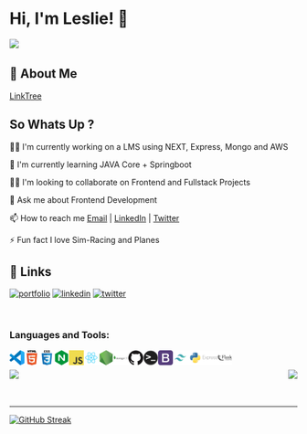 
# Hi, I'm Leslie! 👋

![](https://komarev.com/ghpvc/?username=layan2k&color=blue)


## 🚀 About Me
[LinkTree](https://linktr.ee/leslieshumba)


## So Whats Up ?
👩‍💻 I'm currently working on a LMS using NEXT, Express, Mongo and AWS

🧠 I'm currently learning JAVA Core + Springboot

👯‍♀️ I'm looking to collaborate on Frontend and Fullstack Projects 

💬 Ask me about Frontend Development 

📫 How to reach me [Email](lesliedeeshumba@gmail.com) | [LinkedIn](https://www.linkedin.com/in/leslieshumba/) | [Twitter](https://twitter.com/layan_2k)

⚡️ Fun fact I love Sim-Racing and Planes


## 🔗 Links
[![portfolio](https://img.shields.io/badge/my_portfolio-000?style=for-the-badge&logo=ko-fi&logoColor=white)](https://lesliedev.netlify.app/)
[![linkedin](https://img.shields.io/badge/linkedin-0A66C2?style=for-the-badge&logo=linkedin&logoColor=white)](https://www.linkedin.com/in/leslieshumba/https://www.linkedin.com/)
[![twitter](https://img.shields.io/badge/twitter-1DA1F2?style=for-the-badge&logo=twitter&logoColor=white)](https://twitter.com/layan_2k)



<br />

### Languages and Tools:

<img align="left" alt="Visual Studio Code" width="26px" src="https://raw.githubusercontent.com/github/explore/80688e429a7d4ef2fca1e82350fe8e3517d3494d/topics/visual-studio-code/visual-studio-code.png" />
<img align="left" alt="HTML5" width="26px" src="https://raw.githubusercontent.com/github/explore/80688e429a7d4ef2fca1e82350fe8e3517d3494d/topics/html/html.png" />
<img align="left" alt="CSS3" width="26px" src="https://raw.githubusercontent.com/github/explore/80688e429a7d4ef2fca1e82350fe8e3517d3494d/topics/css/css.png" />
<img align="left" alt="N" width="26px" src="https://raw.githubusercontent.com/github/explore/80688e429a7d4ef2fca1e82350fe8e3517d3494d/topics/nginx/nginx.png" />
<img align="left" alt="JavaScript" width="26px" src="https://raw.githubusercontent.com/github/explore/80688e429a7d4ef2fca1e82350fe8e3517d3494d/topics/javascript/javascript.png" />
<img align="left" alt="React" width="26px" src="https://raw.githubusercontent.com/github/explore/80688e429a7d4ef2fca1e82350fe8e3517d3494d/topics/react/react.png" />
<img align="left" alt="Node.js" width="26px" src="https://raw.githubusercontent.com/github/explore/80688e429a7d4ef2fca1e82350fe8e3517d3494d/topics/nodejs/nodejs.png" />
<img align="left" alt="MongoDB" width="26px" src="https://raw.githubusercontent.com/github/explore/80688e429a7d4ef2fca1e82350fe8e3517d3494d/topics/mongodb/mongodb.png" />
<img align="left" alt="GitHub" width="26px" src="https://raw.githubusercontent.com/github/explore/78df643247d429f6cc873026c0622819ad797942/topics/github/github.png" />
<img align="left" alt="Terminal" width="26px" src="https://raw.githubusercontent.com/github/explore/80688e429a7d4ef2fca1e82350fe8e3517d3494d/topics/terminal/terminal.png" />
<img align="left" alt="Bootstrap" width="26px" src="https://raw.githubusercontent.com/github/explore/80688e429a7d4ef2fca1e82350fe8e3517d3494d/topics/bootstrap/bootstrap.png" />
<img align="left" alt="Tailwind" width="26px" src="https://raw.githubusercontent.com/github/explore/80688e429a7d4ef2fca1e82350fe8e3517d3494d/topics/tailwind/tailwind.png" />
<img align="left" alt="Python" width="26px" src="https://raw.githubusercontent.com/github/explore/80688e429a7d4ef2fca1e82350fe8e3517d3494d/topics/python/python.png" />
<img align="left" alt="Express" width="26px" src="https://raw.githubusercontent.com/github/explore/80688e429a7d4ef2fca1e82350fe8e3517d3494d/topics/express/express.png" />
<img align="left" alt="Express" width="26px" src="https://raw.githubusercontent.com/github/explore/80688e429a7d4ef2fca1e82350fe8e3517d3494d/topics/flask/flask.png" />


<br />
<br />
<div style="display:flex; flex-direction: row;"> 
<a style="width: 100%; height:50px;" href="https://github.com/layan2k">
  <img src="https://github-readme-stats.vercel.app/api?username=layan2k&theme=dark&show_icons=true&hide_border=true" />
</a>


<a tyle="width: 100%; height:50px;" href="https://github.com/layan2k">
  <img src="https://github-readme-stats.vercel.app/api/top-langs/?username=layan2k&theme=dark&layout=compact" />
</a>
  </div>




---


[website]: https://lesliethedeveloper.xyz
[twitter]: https://twitter.com/layan_2k
[instagram]: https://instagram.com/layan2k2
[linkedin]: https://www.linkedin.com/in/leslieshumba/
[shell]: https://github.com/layan2k/simple_shell
[react]: https://reactjs.org/

[![GitHub Streak](https://github-readme-streak-stats.herokuapp.com/?user=layan2k&theme=dark)](https://git.io/streak-stats)


